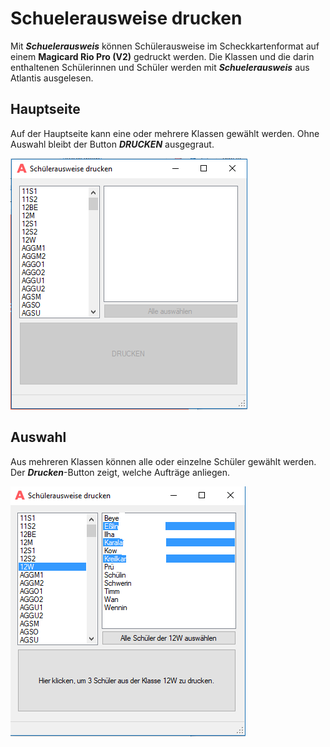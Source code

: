 # Schuelerausweise drucken #

Mit ***Schuelerausweis*** können Schülerausweise im Scheckkartenformat auf einem **Magicard Rio Pro (V2)**  gedruckt werden. 
Die Klassen und die darin enthaltenen Schülerinnen und Schüler werden mit ***Schuelerausweis*** aus Atlantis ausgelesen.

## Hauptseite ##

Auf der Hauptseite kann eine oder mehrere Klassen gewählt werden. Ohne Auswahl bleibt der Button ***DRUCKEN*** ausgegraut.

![Hauptseite](Pix/Hauptseite.PNG)

## Auswahl ##

Aus mehreren Klassen können alle oder einzelne Schüler gewählt werden. Der ***Drucken***-Button zeigt, welche Aufträge anliegen.

![Auswahl](Pix/Auswahl.PNG)




